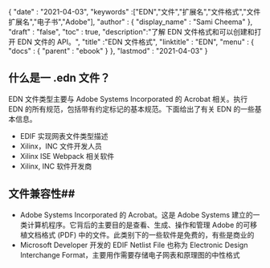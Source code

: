 {
  "date" : "2021-04-03",
  "keywords" :["EDN","文件","扩展名","文件格式","文件扩展名","电子书","Adobe"],
  "author" : {
    "display_name" : "Sami Cheema"
},
  "draft" : "false",
  "toc" : true,
  "description":"了解 EDN 文件格式和可以创建和打开 EDN 文件的 API。",
  "title" :"EDN 文件格式",
  "linktitle" : "EDN",
  "menu" : {
    "docs" : {
      "parent" : "ebook"
}
},
  "lastmod" : "2021-04-03"
}

## 什么是一 .edn 文件？ ##

EDN 文件类型主要与 Adobe Systems Incorporated 的 Acrobat 相关。执行 EDN 的所有规范，包括带有约定标记的基本规范。下面给出了有关 EDN 的一些基本信息。

* EDIF 实现网表文件类型描述
* Xilinx，INC 文件开发人员
* Xilinx ISE Webpack 相关软件
* Xilinx, INC 软件开发商
 

## 文件兼容性##

* Adobe Systems Incorporated 的 Acrobat。这是 Adobe Systems 建立的一类计算机程序。它背后的主要目的是查看、生成、操作和管理 Adobe 的可移植文档格式 (PDF) 中的文件。此类别下的一些软件是免费的，有些是商业的
* Microsoft Developer 开发的 EDIF Netlist File 也称为 Electronic Design Interchange Format，主要用作需要存储电子网表和原理图的中性格式

